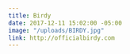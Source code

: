 ```yaml
---
title: Birdy
date: 2017-12-11 15:02:00 -05:00
image: "/uploads/BIRDY.jpg"
link: http://officialbirdy.com
---
```



